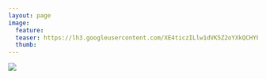 ```yaml
---
layout: page
image:
  feature:
  teaser: https://lh3.googleusercontent.com/XE4ticzILlw1dVK5Z2oYXkQCHYFh4mjijIb5NxIIGlA=w245
  thumb:
---
```


![](https://lh3.googleusercontent.com/qRHid6B1gTCEFS75ejvCbEuv-9XoRnBpewQ9Tl0DL9w=w800)

